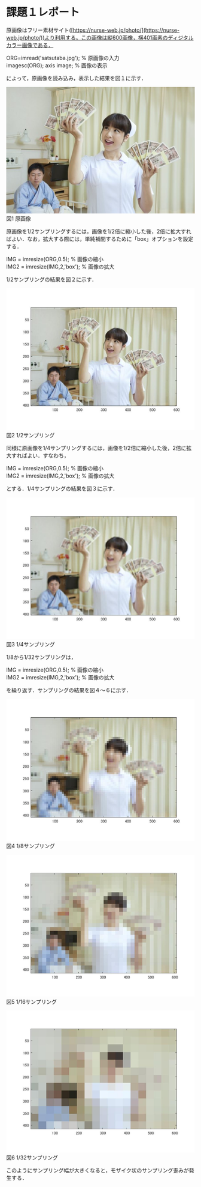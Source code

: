 # 課題１レポート

原画像はフリー素材サイト([https://nurse-web.jp/photo/](https://nurse-web.jp/photo/))より利用する。この画像は縦600画像，横401画素のディジタルカラー画像である．

ORG=imread('satsutaba.jpg'); % 原画像の入力  
imagesc(ORG); axis image; % 画像の表示

によって，原画像を読み込み，表示した結果を図１に示す．

![原画像](https://github.com/Sisk449/lecture_image_processing/blob/master/image/org_img.jpg?raw=true)  
図1 原画像

原画像を1/2サンプリングするには，画像を1/2倍に縮小した後，2倍に拡大すればよい．なお，拡大する際には，単純補間するために「box」オプションを設定する．

IMG = imresize(ORG,0.5); % 画像の縮小  
IMG2 = imresize(IMG,2,'box'); % 画像の拡大

1/2サンプリングの結果を図２に示す．

![原画像](https://github.com/Sisk449/lecture_image_processing/blob/master/image/Kadai1_1.jpg?raw=true)  
図2 1/2サンプリング

同様に原画像を1/4サンプリングするには，画像を1/2倍に縮小した後，2倍に拡大すればよい．すなわち，

IMG = imresize(ORG,0.5); % 画像の縮小  
IMG2 = imresize(IMG,2,'box'); % 画像の拡大

とする．1/4サンプリングの結果を図３に示す．

![原画像](https://github.com/Sisk449/lecture_image_processing/blob/master/image/Kadai1_2.jpg?raw=true)  
図3 1/4サンプリング

1/8から1/32サンプリングは，

IMG = imresize(ORG,0.5); % 画像の縮小  
IMG2 = imresize(IMG,2,'box'); % 画像の拡大

を繰り返す．サンプリングの結果を図４～６に示す．

![原画像](https://github.com/Sisk449/lecture_image_processing/blob/master/image/Kadai1_3.jpg?raw=true)  
図4 1/8サンプリング

![原画像](https://github.com/Sisk449/lecture_image_processing/blob/master/image/Kadai1_4.jpg?raw=true)  
図5 1/16サンプリング

![原画像](https://github.com/Sisk449/lecture_image_processing/blob/master/image/Kadai1_5.jpg?raw=true)  
図6 1/32サンプリング

このようにサンプリング幅が大きくなると，モザイク状のサンプリング歪みが発生する．
